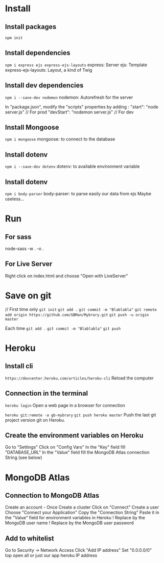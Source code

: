 # Install
## Install packages
`npm init`

## Install dependencies
`npm i express ejs express-ejs-layouts`
express: Server
ejs: Template
express-ejs-layouts: Layout, a kind of Twig

## Install dev dependencies
`npm i --save-dev nodemon`
nodemon: Autorefresh for the server

In "package.json", modify the "scripts" properties by adding :
    "start": "node server.js"       // For prod
    "devStart": "nodemon server.js" // For dev

## Install Mongoose
`npm i mongoose`
mongoose: to connect to the database

## Install dotenv
`npm i --save-dev dotenv`
dotenv: to available environment variable

## Install dotenv
`npm i body-parser`
body-parser: to parse easily our data from ejs
Maybe useless...


# Run
## For sass
node-sass -w . -o .

## For Live Server
Right click on index.html and choose "Open with LiveServer"


# Save on git
// First time only
`git init`
`git add .`
`git commit -m "Blablabla"`
`git remote add origin https://github.com/GBMan/Mybrary.git`
`git push -u origin master`

Each time
`git add .`
`git commit -m "Blablabla"`
`git push`


# Heroku
## Install cli
`https://devcenter.heroku.com/articles/heroku-cli`
Reload the computer

## Connection in the terminal
`heroku login`
Open a web page in a browser for connection

`heroku git:remote -a gb-mybrary`
`git push heroku master`
Push the last git project version git on Heroku.

## Create the environment variables on Heroku
Go to "Settings"
Click on "Config Vars"
In the "Key" field fill "DATABASE_URL"
In the "Value" field fill the MongoDB Atlas connection String (see below)

# MongoDB Atlas
## Connection to MongoDB Atlas
Create an account - Once
Create a cluster
Click on "Connect"
Create a user
Choose "Connect your Application"
Copy the "Connection String"
Paste it in the "Value" field for environment variables in Heroku
! Replace <username> by the MongoDB user name
! Replace <password> by the MongoDB user password

## Add to whitelist
Go to Security -> Network Access
Click "Add IP address"
Set "0.0.0.0/0" top open all or just our app heroku IP address